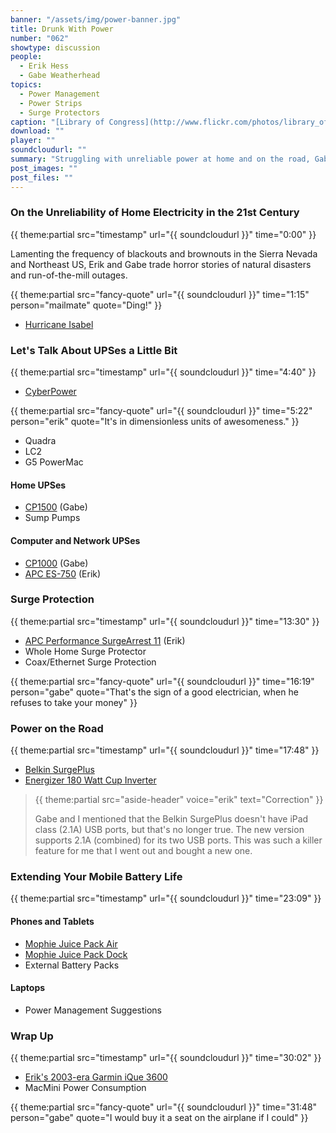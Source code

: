 ```yaml
---
banner: "/assets/img/power-banner.jpg"
title: Drunk With Power
number: "062"
showtype: discussion
people:
  - Erik Hess
  - Gabe Weatherhead
topics:
  - Power Management
  - Power Strips
  - Surge Protectors
caption: "[Library of Congress](http://www.flickr.com/photos/library_of_congress/2179851346/)"
download: ""
player: ""
soundcloudurl: ""
summary: "Struggling with unreliable power at home and on the road, Gabe and Erik talk about how they make sure their gadgets stay running."
post_images: ""
post_files: ""
---
```


### On the Unreliability of Home Electricity in the 21st Century

{{ theme:partial src="timestamp" url="{{ soundcloudurl }}" time="0:00" }}

Lamenting the frequency of blackouts and brownouts in the Sierra Nevada and Northeast US, Erik and Gabe trade horror stories of natural disasters and run-of-the-mill outages. 

{{ theme:partial src="fancy-quote" url="{{ soundcloudurl }}" time="1:15" person="mailmate" quote="Ding!" }}

* [Hurricane Isabel](http://en.wikipedia.org/wiki/Hurricane_Isabel)

### Let's Talk About UPSes a Little Bit

{{ theme:partial src="timestamp" url="{{ soundcloudurl }}" time="4:40" }}

* [CyberPower](http://www.cyberpowersystems.com/index.html?region=US)

{{ theme:partial src="fancy-quote" url="{{ soundcloudurl }}" time="5:22" person="erik" quote="It's in dimensionless units of awesomeness." }}

* Quadra
* LC2
* G5 PowerMac

#### Home UPSes

* [CP1500](http://www.cyberpowersystems.com/products/ups-systems/pfc-sinewave-series/CP1500PFCLCD.html) (Gabe)
* Sump Pumps

#### Computer and Network UPSes

* [CP1000](http://www.cyberpowersystems.com/products/ups-systems/pfc-sinewave-series/CP1000PFCLCD.html) (Gabe)
* [APC ES-750](http://www.apc.com/resource/include/techspec_index.cfm?base_sku=BE750G-JP) (Erik)

### Surge Protection

{{ theme:partial src="timestamp" url="{{ soundcloudurl }}" time="13:30" }}

* [APC Performance SurgeArrest 11](https://www.apc.com/products/resource/include/techspec_index.cfm?base_sku=P11GTV) (Erik)
* Whole Home Surge Protector
* Coax/Ethernet Surge Protection

{{ theme:partial src="fancy-quote" url="{{ soundcloudurl }}" time="16:19" person="gabe" quote="That's the sign of a good electrician, when he refuses to take your money" }}

### Power on the Road

{{ theme:partial src="timestamp" url="{{ soundcloudurl }}" time="17:48" }}

* [Belkin SurgePlus](http://www.belkin.com/us/p/P-BST300/)
* [Energizer 180 Watt Cup Inverter](http://www.energizerpower.com/inverters/EN180.php)

> {{ theme:partial src="aside-header" voice="erik" text="Correction" }}
>
> Gabe and I mentioned that the Belkin SurgePlus doesn't have iPad class (2.1A) USB ports, but that's no longer true. The new version supports 2.1A (combined) for its two USB ports. This was such a killer feature for me that I went out and bought a new one.

### Extending Your Mobile Battery Life 

{{ theme:partial src="timestamp" url="{{ soundcloudurl }}" time="23:09" }}

#### Phones and Tablets

* [Mophie Juice Pack Air](http://www.mophie.com/shop/iphone-5/juice-pack-air-iphone-5)
* [Mophie Juice Pack Dock](http://www.mophie.com/shop/juice-pack-dock)
* External Battery Packs

#### Laptops

* Power Management Suggestions 

### Wrap Up

{{ theme:partial src="timestamp" url="{{ soundcloudurl }}" time="30:02" }}

* [Erik's 2003-era Garmin iQue 3600](http://www.amazon.com/Garmin-Handheld-Americas-Detailed-Mapping/dp/B000087BXU)
* MacMini Power Consumption

{{ theme:partial src="fancy-quote" url="{{ soundcloudurl }}" time="31:48" person="gabe" quote="I would buy it a seat on the airplane if I could" }}
